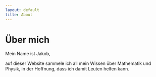 ```yaml
---
layout: default
title: About
---
```

# Über mich

Mein Name ist Jakob,

auf dieser Website sammele ich all mein Wissen über Mathematik und Physik, in der Hoffnung, dass ich damit Leuten helfen kann. 